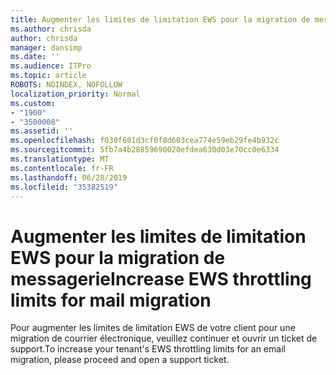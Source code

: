 ```yaml
---
title: Augmenter les limites de limitation EWS pour la migration de messagerie
ms.author: chrisda
author: chrisda
manager: dansimp
ms.date: ''
ms.audience: ITPro
ms.topic: article
ROBOTS: NOINDEX, NOFOLLOW
localization_priority: Normal
ms.custom:
- "1900"
- "3500008"
ms.assetid: ''
ms.openlocfilehash: f030f601d3cf0f8d603cea774e59eb29fe4b932c
ms.sourcegitcommit: 5fb7a4b28859690020efdea630d03e70cc0e6334
ms.translationtype: MT
ms.contentlocale: fr-FR
ms.lasthandoff: 06/28/2019
ms.locfileid: "35382519"
---
```

# <a name="increase-ews-throttling-limits-for-mail-migration"></a><span data-ttu-id="7374f-102">Augmenter les limites de limitation EWS pour la migration de messagerie</span><span class="sxs-lookup"><span data-stu-id="7374f-102">Increase EWS throttling limits for mail migration</span></span>

<span data-ttu-id="7374f-103">Pour augmenter les limites de limitation EWS de votre client pour une migration de courrier électronique, veuillez continuer et ouvrir un ticket de support.</span><span class="sxs-lookup"><span data-stu-id="7374f-103">To increase your tenant's EWS throttling limits for an email migration, please proceed and open a support ticket.</span></span>
